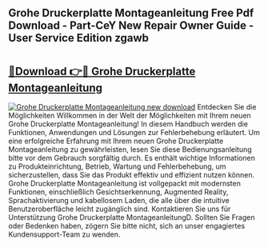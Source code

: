 ## Grohe Druckerplatte Montageanleitung Free Pdf Download - Part-CeY New Repair Owner Guide - User Service Edition zgawb

# <h2><a href="http://df82e4.blite.top/?on=Grohe+Druckerplatte+Montageanleitung">🔗Download 👉🔴 Grohe Druckerplatte Montageanleitung</a></h2>

[![Grohe Druckerplatte Montageanleitung new download](https://i.imgur.com/lujVjoI.png)](http://df82e4.blite.top/?on=Grohe+Druckerplatte+Montageanleitung)
Entdecken Sie die Möglichkeiten Willkommen in der Welt der Möglichkeiten mit Ihrem neuen Grohe Druckerplatte Montageanleitung! In diesem Handbuch werden die Funktionen, Anwendungen und Lösungen zur Fehlerbehebung erläutert. Um eine erfolgreiche Erfahrung mit Ihrem neuen Grohe Druckerplatte Montageanleitung zu gewährleisten, lesen Sie diese Bedienungsanleitung bitte vor dem Gebrauch sorgfältig durch. Es enthält wichtige Informationen zu Produkteinrichtung, Betrieb, Wartung und Fehlerbehebung, um sicherzustellen, dass Sie das Produkt effektiv und effizient nutzen können. Grohe Druckerplatte Montageanleitung ist vollgepackt mit modernsten Funktionen, einschließlich Gesichtserkennung, Augmented Reality, Sprachaktivierung und kabellosem Laden, die alle über die intuitive Benutzeroberfläche leicht zugänglich sind. Kontaktieren Sie uns für Unterstützung Grohe Druckerplatte MontageanleitungD. Sollten Sie Fragen oder Bedenken haben, zögern Sie bitte nicht, sich an unser engagiertes Kundensupport-Team zu wenden.
